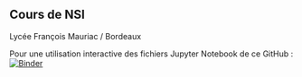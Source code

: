 ## Cours de NSI 
Lycée François Mauriac / Bordeaux

Pour une utilisation interactive des fichiers Jupyter Notebook de ce GitHub :
[![Binder](https://mybinder.org/badge_logo.svg)](https://mybinder.org/v2/gh/glassus/nsi/master)
